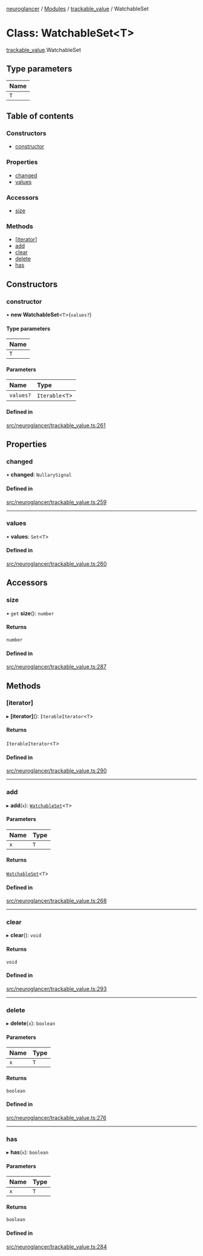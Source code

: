 [neuroglancer](../README.md) / [Modules](../modules.md) / [trackable\_value](../modules/trackable_value.md) / WatchableSet

# Class: WatchableSet<T\>

[trackable_value](../modules/trackable_value.md).WatchableSet

## Type parameters

| Name |
| :------ |
| `T` |

## Table of contents

### Constructors

- [constructor](trackable_value.WatchableSet.md#constructor)

### Properties

- [changed](trackable_value.WatchableSet.md#changed)
- [values](trackable_value.WatchableSet.md#values)

### Accessors

- [size](trackable_value.WatchableSet.md#size)

### Methods

- [[iterator]](trackable_value.WatchableSet.md#[iterator])
- [add](trackable_value.WatchableSet.md#add)
- [clear](trackable_value.WatchableSet.md#clear)
- [delete](trackable_value.WatchableSet.md#delete)
- [has](trackable_value.WatchableSet.md#has)

## Constructors

### constructor

• **new WatchableSet**<`T`\>(`values?`)

#### Type parameters

| Name |
| :------ |
| `T` |

#### Parameters

| Name | Type |
| :------ | :------ |
| `values?` | `Iterable`<`T`\> |

#### Defined in

[src/neuroglancer/trackable_value.ts:261](https://github.com/ActiveBrainAtlas2/neuroglancer/blob/8fef58ad/src/neuroglancer/trackable_value.ts#L261)

## Properties

### changed

• **changed**: `NullarySignal`

#### Defined in

[src/neuroglancer/trackable_value.ts:259](https://github.com/ActiveBrainAtlas2/neuroglancer/blob/8fef58ad/src/neuroglancer/trackable_value.ts#L259)

___

### values

• **values**: `Set`<`T`\>

#### Defined in

[src/neuroglancer/trackable_value.ts:260](https://github.com/ActiveBrainAtlas2/neuroglancer/blob/8fef58ad/src/neuroglancer/trackable_value.ts#L260)

## Accessors

### size

• `get` **size**(): `number`

#### Returns

`number`

#### Defined in

[src/neuroglancer/trackable_value.ts:287](https://github.com/ActiveBrainAtlas2/neuroglancer/blob/8fef58ad/src/neuroglancer/trackable_value.ts#L287)

## Methods

### [iterator]

▸ **[iterator]**(): `IterableIterator`<`T`\>

#### Returns

`IterableIterator`<`T`\>

#### Defined in

[src/neuroglancer/trackable_value.ts:290](https://github.com/ActiveBrainAtlas2/neuroglancer/blob/8fef58ad/src/neuroglancer/trackable_value.ts#L290)

___

### add

▸ **add**(`x`): [`WatchableSet`](trackable_value.WatchableSet.md)<`T`\>

#### Parameters

| Name | Type |
| :------ | :------ |
| `x` | `T` |

#### Returns

[`WatchableSet`](trackable_value.WatchableSet.md)<`T`\>

#### Defined in

[src/neuroglancer/trackable_value.ts:268](https://github.com/ActiveBrainAtlas2/neuroglancer/blob/8fef58ad/src/neuroglancer/trackable_value.ts#L268)

___

### clear

▸ **clear**(): `void`

#### Returns

`void`

#### Defined in

[src/neuroglancer/trackable_value.ts:293](https://github.com/ActiveBrainAtlas2/neuroglancer/blob/8fef58ad/src/neuroglancer/trackable_value.ts#L293)

___

### delete

▸ **delete**(`x`): `boolean`

#### Parameters

| Name | Type |
| :------ | :------ |
| `x` | `T` |

#### Returns

`boolean`

#### Defined in

[src/neuroglancer/trackable_value.ts:276](https://github.com/ActiveBrainAtlas2/neuroglancer/blob/8fef58ad/src/neuroglancer/trackable_value.ts#L276)

___

### has

▸ **has**(`x`): `boolean`

#### Parameters

| Name | Type |
| :------ | :------ |
| `x` | `T` |

#### Returns

`boolean`

#### Defined in

[src/neuroglancer/trackable_value.ts:284](https://github.com/ActiveBrainAtlas2/neuroglancer/blob/8fef58ad/src/neuroglancer/trackable_value.ts#L284)
